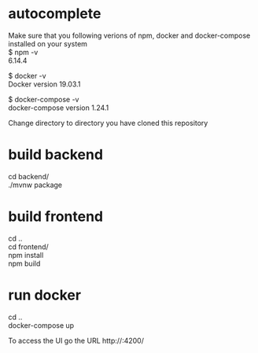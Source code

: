 # autocomplete
Make sure that you following verions of npm, docker and docker-compose installed on your system <br />
$ npm -v <br />
6.14.4 <br />

$ docker -v <br />
Docker version 19.03.1 <br />

$ docker-compose -v <br />
docker-compose version 1.24.1 <br />


Change directory to directory you have cloned this repository

# build backend
cd backend/ <br />
./mvnw package <br />

# build frontend
cd .. <br />
cd frontend/ <br />
npm install <br />
npm build <br />

# run docker
cd ..<br />
docker-compose up <br />


To access the UI go the URL http://<yourip>:4200/
